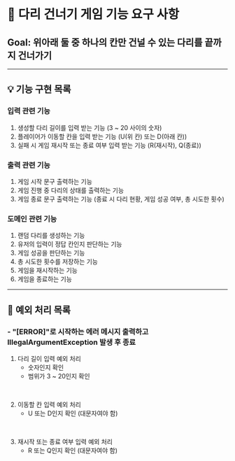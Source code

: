 # **🌉 다리 건너기 게임 기능 요구 사항**

## **Goal: 위아래 둘 중 하나의 칸만 건널 수 있는 다리를 끝까지 건너가기**
---

## **💡 기능 구현 목록**

### 입력 관련 기능
1. 생성할 다리 길이를 입력 받는 기능 (3 ~ 20 사이의 숫자)
2. 플레이어가 이동할 칸을 입력 받는 기능 (U(위 칸) 또는 D(아래 칸))
3. 실패 시 게임 재시작 또는 종료 여부 입력 받는 기능 (R(재시작), Q(종료))
    
### 출력 관련 기능
1. 게임 시작 문구 출력하는 기능
2. 게임 진행 중 다리의 상태를 출력하는 기능
3. 게임 종료 문구 출력하는 기능 (종료 시 다리 현황, 게임 성공 여부, 총 시도한 횟수)
    
### 도메인 관련 기능
1. 랜덤 다리를 생성하는 기능
2. 유저의 입력이 정답 칸인지 판단하는 기능
3. 게임 성공을 판단하는 기능
4. 총 시도한 횟수를 저장하는 기능
5. 게임을 재시작하는 기능
6. 게임을 종료하는 기능
---

## 🤔 예외 처리 목록<br>
### - "[ERROR]"로 시작하는 에러 메시지 출력하고 IllegalArgumentException 발생 후 종료
1. 다리 길이 입력 예외 처리
    - 숫자인지 확인
    - 범위가 3 ~ 20인지 확인
   
<br>

2. 이동할 칸 입력 예외 처리
    - U 또는 D인지 확인 (대문자여야 함)
      
<br>

3. 재시작 또는 종료 여부 입력 예외 처리
    - R 또는 Q인지 확인 (대문자여야 함)